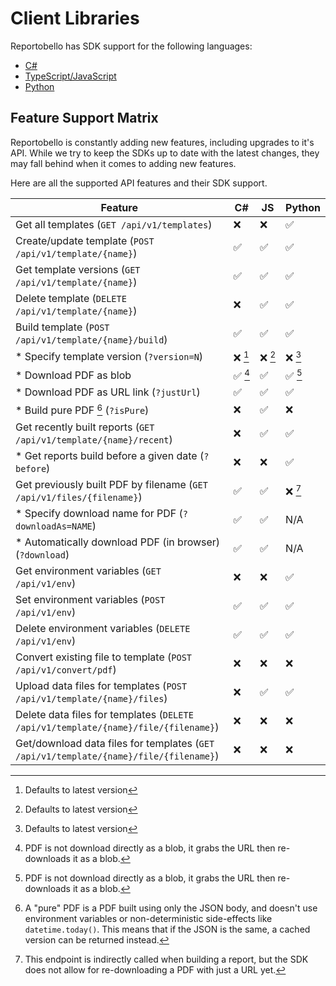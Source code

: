 # Client Libraries

Reportobello has SDK support for the following languages:

* [C#](./csharp.md)
* [TypeScript/JavaScript](./typescript.md)
* [Python](./python.md)

## Feature Support Matrix

Reportobello is constantly adding new features, including upgrades to it's API.
While we try to keep the SDKs up to date with the latest changes,
they may fall behind when it comes to adding new features.

Here are all the supported API features and their SDK support.

| Feature                                                                               | C#           | JS           | Python       |
|---------------------------------------------------------------------------------------|--------------|--------------|--------------|
| Get all templates (`GET /api/v1/templates`)                                           | ❌           | ❌           | ✅           |
| Create/update template (`POST /api/v1/template/{name}`)                               | ✅           | ✅           | ✅           |
| Get template versions (`GET /api/v1/template/{name}`)                                 | ✅           | ✅           | ✅           |
| Delete template (`DELETE /api/v1/template/{name}`)                                    | ❌           | ✅           | ✅           |
| Build template (`POST /api/v1/template/{name}/build`)                                 | ✅           | ✅           | ✅           |
| \* Specify template version (`?version=N`)                                            | ❌&nbsp;[^1] | ❌&nbsp;[^1] | ❌&nbsp;[^1] |
| \* Download PDF as blob                                                               | ✅&nbsp;[^2] | ✅           | ✅&nbsp;[^2] |
| \* Download PDF as URL link (`?justUrl`)                                              | ✅           | ✅           | ✅           |
| \* Build pure PDF [^4] (`?isPure`)                                                    | ❌           | ✅           | ❌           |
| Get recently built reports (`GET /api/v1/template/{name}/recent`)                     | ❌           | ✅           | ✅           |
| \* Get reports build before a given date (`?before`)                                  | ❌           | ❌           | ✅           |
| Get previously built PDF by filename (`GET /api/v1/files/{filename}`)                 | ✅           | ✅           | ❌&nbsp;[^3] |
| \* Specify download name for PDF (`?downloadAs=NAME`)                                 | ✅           | ✅           | N/A          |
| \* Automatically download PDF (in browser) (`?download`)                              | ✅           | ✅           | N/A          |
| Get environment variables (`GET /api/v1/env`)                                         | ❌           | ❌           | ✅           |
| Set environment variables (`POST /api/v1/env`)                                        | ✅           | ✅           | ✅           |
| Delete environment variables (`DELETE /api/v1/env`)                                   | ✅           | ✅           | ✅           |
| Convert existing file to template (`POST /api/v1/convert/pdf`)                        | ❌           | ❌           | ❌           |
| Upload data files for templates (`POST /api/v1/template/{name}/files`)                | ❌           | ✅           | ✅           |
| Delete data files for templates (`DELETE /api/v1/template/{name}/file/{filename}`)    | ❌           | ❌           | ❌           |
| Get/download data files for templates (`GET /api/v1/template/{name}/file/{filename}`) | ❌           | ❌           | ❌           |

[^1]: Defaults to latest version
[^2]: PDF is not download directly as a blob, it grabs the URL then re-downloads it as a blob.
[^3]: This endpoint is indirectly called when building a report, but the SDK does not allow for re-downloading a PDF with just a URL yet.
[^4]: A "pure" PDF is a PDF built using only the JSON body, and doesn't use environment variables or non-deterministic side-effects like `datetime.today()`. This means that if the JSON is the same, a cached version can be returned instead.
